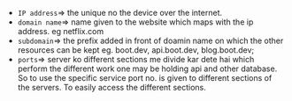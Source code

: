 - `IP address`=> the unique no the device over the internet.
- `domain name`=> name given to the website which maps with the ip address. eg netflix.com
- `subdomain`=> the prefix added in front of doamin name on which the other resources can be kept eg. boot.dev, api.boot.dev, blog.boot.dev;
- `ports`=> server ko different sections me divide kar dete hai which perform the different work one may be holding api and other database. So to use the specific service port no. is given to different sections of the servers. To easily access the different sections.